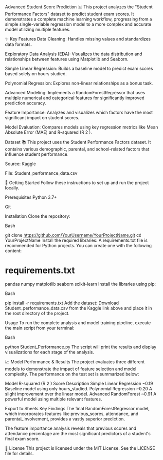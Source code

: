 Advanced Student Score Prediction 📊
This project analyzes the "Student Performance Factors" dataset to predict student exam scores. It demonstrates a complete machine learning workflow, progressing from a simple single-variable regression model to a more complex and accurate model utilizing multiple features.

✨ Key Features
Data Cleaning: Handles missing values and standardizes data formats.

Exploratory Data Analysis (EDA): Visualizes the data distribution and relationships between features using Matplotlib and Seaborn.

Simple Linear Regression: Builds a baseline model to predict exam scores based solely on hours studied.

Polynomial Regression: Explores non-linear relationships as a bonus task.

Advanced Modeling: Implements a RandomForestRegressor that uses multiple numerical and categorical features for significantly improved prediction accuracy.

Feature Importance: Analyzes and visualizes which factors have the most significant impact on student scores.

Model Evaluation: Compares models using key regression metrics like Mean Absolute Error (MAE) and R-squared (R 
2
 ).

Dataset 📚
This project uses the Student Performance Factors dataset. It contains various demographic, parental, and school-related factors that influence student performance.

Source: Kaggle

File: Student_performance_data.csv

🚀 Getting Started
Follow these instructions to set up and run the project locally.

Prerequisites
Python 3.7+

Git

Installation
Clone the repository:

Bash

git clone https://github.com/YourUsername/YourProjectName.git
cd YourProjectName
Install the required libraries:
A requirements.txt file is recommended for Python projects. You can create one with the following content:

# requirements.txt
pandas
numpy
matplotlib
seaborn
scikit-learn
Install the libraries using pip:

Bash

pip install -r requirements.txt
Add the dataset:
Download Student_performance_data.csv from the Kaggle link above and place it in the root directory of the project.

Usage
To run the complete analysis and model training pipeline, execute the main script from your terminal:

Bash

python Student_Performance.py
The script will print the results and display visualizations for each stage of the analysis.

📈 Model Performance & Results
The project evaluates three different models to demonstrate the impact of feature selection and model complexity. The performance on the test set is summarized below:

Model	R-squared (R 
2
 ) Score	Description
Simple Linear Regression	~0.19	Baseline model using only hours_studied.
Polynomial Regression	~0.20	A slight improvement over the linear model.
Advanced RandomForest	~0.91	A powerful model using multiple relevant features.

Export to Sheets
Key Findings
The final RandomForestRegressor model, which incorporates features like previous_scores, attendance, and parental_involvement, provides a vastly superior prediction.

The feature importance analysis reveals that previous scores and attendance percentage are the most significant predictors of a student's final exam score.

📜 License
This project is licensed under the MIT License. See the LICENSE file for details.